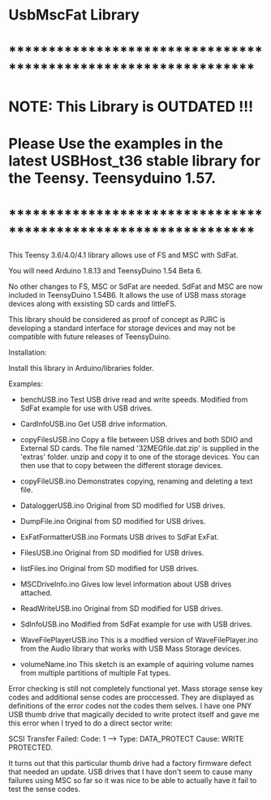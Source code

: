 # UsbMscFat Library

# ***************************************************************
# NOTE: This Library is OUTDATED !!!
# Please Use the examples in the latest USBHost_t36 stable library for the Teensy. Teensyduino 1.57.
# ***************************************************************

This Teensy 3.6/4.0/4.1 library allows use of FS and MSC with SdFat.

You will need Arduino 1.8.13 and TeensyDuino 1.54 Beta 6.

No other changes to FS, MSC or SdFat are needed. SdFat and MSC are now included in TeensyDuino 1.54B6.
It allows the use of USB mass storage devices along with exsisting SD cards and littleFS.

This library should be considered as proof of concept as PJRC is developing a standard interface for storage devices and may not
be compatible with future releases of TeensyDuino.

Installation:

Install this library in Arduino/libraries folder.
  
Examples:
- benchUSB.ino		      Test USB drive read and write speeds. Modified from SdFat example for
                        use with USB drives.

- CardInfoUSB.ino	      Get USB drive information.

- copyFilesUSB.ino	    Copy a file between USB drives and both SDIO and External SD cards.
                        The file named '32MEGfile.dat.zip' is supplied in the 'extras' folder.
                        unzip and copy it to one of the storage devices. You can then use that
                        to copy between the different storage devices.

- copyFileUSB.ino       Demonstrates copying, renaming and deleting a text file.

- DataloggerUSB.ino     Original from SD modified for USB drives.

- DumpFile.ino          Original from SD modified for USB drives.

- ExFatFormatterUSB.ino Formats USB drives to SdFat ExFat.

- FilesUSB.ino          Original from SD modified for USB drives.

- listFiles.ino         Original from SD modified for USB drives.

- MSCDriveInfo.ino      Gives low level information about USB drives attached.

- ReadWriteUSB.ino      Original from SD modified for USB drives.

- SdInfoUSB.ino         Modified from SdFat example for use with USB drives.

- WaveFilePlayerUSB.ino This is a modfied version of WaveFilePlayer.ino from the Audio library that
                        works with USB Mass Storage devices.
                        
- volumeName.ino        This sketch is an example of aquiring volume names from multiple partitions of multiple Fat types.

Error checking is still not completely functional yet. Mass storage sense key codes and additional sense codes are proccessed.
They are displayed as definitions of the error codes not the codes them selves. I have one PNY USB thumb drive that magically
decided to write protect itself and gave me this error when I tryed to do a direct sector write:

SCSI Transfer Failed: Code: 1 --> Type: DATA_PROTECT Cause: WRITE PROTECTED.

It turns out that this particular thumb drive had a factory firmware defect that needed an update. USB drives that I have don't seem to cause many failures using MSC so far so it was nice to be able to actually have it fail to test the sense codes.

